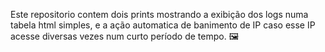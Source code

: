 Este repositorio contem dois prints mostrando a exibição dos logs numa tabela html simples, e a ação automatica de banimento de IP caso esse IP acesse diversas vezes num curto período de tempo.
🖼️
